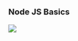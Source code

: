 ### Node JS Basics

![](https://s3.amazonaws.com/alx-intranet.hbtn.io/uploads/medias/2020/1/82692897e15d9f03256f.jpeg?X-Amz-Algorithm=AWS4-HMAC-SHA256&X-Amz-Credential=AKIARDDGGGOUSBVO6H7D%2F20220817%2Fus-east-1%2Fs3%2Faws4_request&X-Amz-Date=20220817T222710Z&X-Amz-Expires=86400&X-Amz-SignedHeaders=host&X-Amz-Signature=d04172ded722de801f9c032e712cf2e1a8538780079f87faaaaf1a6029733c27)

